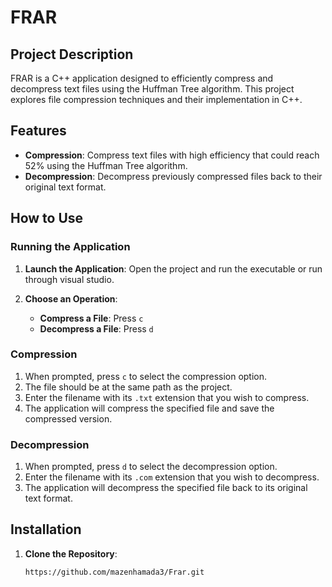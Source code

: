 # FRAR

## Project Description
FRAR is a C++ application designed to efficiently compress and decompress text files using the Huffman Tree algorithm. This project explores file compression techniques and their implementation in C++.

## Features
- **Compression**: Compress text files with high efficiency that could reach 52% using the Huffman Tree algorithm.
- **Decompression**: Decompress previously compressed files back to their original text format.

## How to Use
### Running the Application
1. **Launch the Application**: Open the project and run the executable or run through visual studio.

2. **Choose an Operation**:
    - **Compress a File**: Press `c`
    - **Decompress a File**: Press `d`

### Compression
1. When prompted, press `c` to select the compression option.
2. The file should be at the same path as the project.
3. Enter the filename with its `.txt` extension that you wish to compress.
4. The application will compress the specified file and save the compressed version.

### Decompression
1. When prompted, press `d` to select the decompression option.
2. Enter the filename with its `.com` extension that you wish to decompress.
3. The application will decompress the specified file back to its original text format.

## Installation
1. **Clone the Repository**: 
   ```sh
   https://github.com/mazenhamada3/Frar.git
